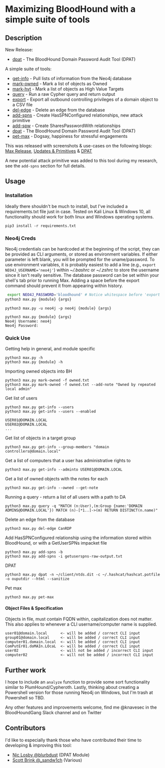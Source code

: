 # Maximizing BloodHound with a simple suite of tools

## Description

New Release:

- [dpat](https://github.com/knavesec/Max/blob/master/wiki/dpat.md) - The BloodHound Domain Password Audit Tool (DPAT)

A simple suite of tools:
- [get-info](https://github.com/knavesec/Max/blob/master/wiki/get-info.md) - Pull lists of information from the Neo4j database
- [mark-owned](https://github.com/knavesec/Max/blob/master/wiki/mark-owned.md) - Mark a list of objects as Owned
- [mark-hvt](https://github.com/knavesec/Max/blob/master/wiki/mark-hvt.md) - Mark a list of objects as High Value Targets
- [query](https://github.com/knavesec/Max/blob/master/wiki/query.md) - Run a raw Cypher query and return output
- [export](https://github.com/knavesec/Max/blob/master/wiki/export.md) - Export all outbound controlling privileges of a domain object to a CSV file
- [del-edge](https://github.com/knavesec/Max/blob/master/wiki/del-edge.md) - Delete an edge from the database
- [add-spns](https://github.com/knavesec/Max/blob/master/wiki/add-spns.md) - Create HasSPNConfigured relationships, new attack primitive
- [add-spw](https://github.com/knavesec/Max/blob/master/wiki/add-spw.md) - Create SharesPasswordWith relationships
- [dpat](https://github.com/knavesec/Max/blob/master/wiki/dpat.md) - The BloodHound Domain Password Audit Tool (DPAT)
- [pet-max](https://github.com/knavesec/Max/blob/master/wiki/pet-max.md) - Dogsay, happiness for stressful engagements

This was released with screenshots & use-cases on the following blogs: [Max Release](https://whynotsecurity.com/blog/max/),  [Updates & Primitives](https://whynotsecurity.com/blog/max2/) & [DPAT](https://whynotsecurity.com/blog/max3/)

A new potential attack primitive was added to this tool during my research, see the `add-spns` section for full details.


## Usage

### Installation

Ideally there shouldn't be much to install, but I've included a requirements.txt file just in case. Tested on Kali Linux & Windows 10, all functionality should work for both linux and Windows operating systems.

`pip3 install -r requirements.txt`

### Neo4j Creds

Neo4j credentials can be hardcoded at the beginning of the script, they can be provided as CLI arguments, or stored as environment variables. If either parameter  is left blank, you will be prompted for the uname/password. To use environment variables, it is probably easiest to add a line (e.g., `export NEO4J_USERNAME='neo4j'`) within *~/.bashrc* or *~/.zshrc*  to store the username since it isn't really sensitive. The database password can be set within your shell's tab prior to running Max. Adding a space before the export command should prevent it from appearing within history.

```bash
 export NEO4J_PASSWORD='bloodhound' # Notice whitespace before 'export'
python3 max.py {module} {args}

```

```
python3 max.py -u neo4j -p neo4j {module} {args}
```

```
python3 max.py {module} {args}
Neo4j Username: neo4j
Neo4j Password:
```

### Quick Use

Getting help in general, and module specific
```
python3 max.py -h
python3 max.py {module} -h
```

Importing owned objects into BH
```
python3 max.py mark-owned -f owned.txt
python3 max.py mark-owned -f owned.txt --add-note "Owned by repeated local admin"
```

Get list of users
```
python3 max.py get-info --users
python3 max.py get-info --users --enabled

USER01@DOMAIN.LOCAL
USER02@DOMAIN.LOCAL
...
```

Get list of objects in a target group
```
python3 max.py get-info --group-members "domain controllers@domain.local"
```

Get a list of computers that a user has administrative rights to
```
python3 max.py get-info --adminto USER01@DOMAIN.LOCAL
```

Get a list of owned objects with the notes for each
```
python3 max.py get-info --owned --get-note
```

Running a query - return a list of all users with a path to DA
```
python3 max.py query -q "MATCH (n:User),(m:Group {name:'DOMAIN ADMINS@DOMAIN.LOCAL'}) MATCH (n)-[*1..]->(m) RETURN DISTINCT(n.name)"
```

Delete an edge from the database
```
python3 max.py del-edge CanRDP
```

Add HasSPNConfigured relationship using the information stored within BloodHound, or with a GetUserSPNs impacket file
```
python3 max.py add-spns -b
python3 max.py add-spns -i getuserspns-raw-output.txt
```

DPAT
```
python3 max.py dpat -n ~/client/ntds.dit -c ~/.hashcat/hashcat.potfile -o ouputdir --html --sanitize
```

Pet max
```
python3 max.py pet-max
```

#### Object Files & Specification

Objects in file, must contain FQDN within, capitalization does not matter. This also applies to whenever a CLI username/computer name is supplied.

```
user01@domain.local      <- will be added / correct CLI input
group01@domain.local     <- will be added / correct CLI input
computer01.domain.local  <- will be added / correct CLI input
ComPutEr01.doMAIn.LOcaL  <- will be added / correct CLI input
user02                   <- will not be added / incorrect CLI input
computer02               <- will not be added / incorrect CLI input
```

## Further work

I hope to include an `analyze` function to provide some sort functionality similar to PlumHound/Cypheroth. Lastly, thinking about creating a Powershell version for those running Neo4j on Windows, but I'm trash at Powershell so TBD.

Any other features and improvements welcome, find me @knavesec in the BloodHoundGang Slack channel and on Twitter


## Contributors

I'd like to especially thank those who have contributed their time to developing & improving this tool:

* [Nic Losby @blurbdust](https://twitter.com/blurbdust) (DPAT Module)
* [Scott Brink @_sandw1ch](https://twitter.com/_sandw1ch) (Various)
